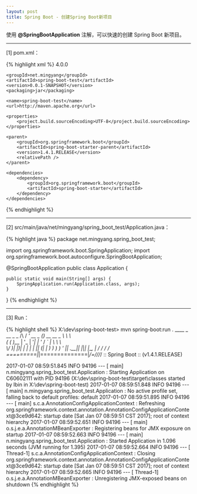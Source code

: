 ```yaml
---
layout: post
title: Spring Boot - 创建Spring Boot新项目
---
```


使用 **@SpringBootApplication** 注解，可以快速的创建 Spring Boot 新项目。

---

[1] pom.xml：

{% highlight xml %}
<project xmlns="http://maven.apache.org/POM/4.0.0" xmlns:xsi="http://www.w3.org/2001/XMLSchema-instance"
    xsi:schemaLocation="http://maven.apache.org/POM/4.0.0 http://maven.apache.org/xsd/maven-4.0.0.xsd">
    <modelVersion>4.0.0</modelVersion>

    <groupId>net.mingyang</groupId>
    <artifactId>spring-boot-test</artifactId>
    <version>0.0.1-SNAPSHOT</version>
    <packaging>jar</packaging>

    <name>spring-boot-test</name>
    <url>http://maven.apache.org</url>

    <properties>
        <project.build.sourceEncoding>UTF-8</project.build.sourceEncoding>
    </properties>

    <parent>
        <groupId>org.springframework.boot</groupId>
        <artifactId>spring-boot-starter-parent</artifactId>
        <version>1.4.1.RELEASE</version>
        <relativePath />
    </parent>

    <dependencies>
        <dependency>
            <groupId>org.springframework.boot</groupId>
            <artifactId>spring-boot-starter</artifactId>
        </dependency>
    </dependencies>
</project>
{% endhighlight %}

---

[2] src/main/java/net/mingyang/spring_boot_test/Application.java：

{% highlight java %}
package net.mingyang.spring_boot_test;

import org.springframework.boot.SpringApplication;
import org.springframework.boot.autoconfigure.SpringBootApplication;

@SpringBootApplication
public class Application {
    
    public static void main(String[] args) {
        SpringApplication.run(Application.class, args);
    }
}
{% endhighlight %}

---

[3] Run：

{% highlight shell %}
X:\dev\spring-boot-test> mvn spring-boot:run
  .   ____          _            __ _ _
 /\\ / ___'_ __ _ _(_)_ __  __ _ \ \ \ \
( ( )\___ | '_ | '_| | '_ \/ _` | \ \ \ \
 \\/  ___)| |_)| | | | | || (_| |  ) ) ) )
  '  |____| .__|_| |_|_| |_\__, | / / / /
 =========|_|==============|___/=/_/_/_/
 :: Spring Boot ::        (v1.4.1.RELEASE)

2017-01-07 08:59:51.845  INFO 94196 --- [           main] n.mingyang.spring_boot_test.Application  : Starting Application on C60602111 with PID 94196 (X:\dev\spring-boot-test\target\classes started by lbin in X:\dev\spring-boot-test)
2017-01-07 08:59:51.848  INFO 94196 --- [           main] n.mingyang.spring_boot_test.Application  : No active profile set, falling back to default profiles: default
2017-01-07 08:59:51.895  INFO 94196 --- [           main] s.c.a.AnnotationConfigApplicationContext : Refreshing org.springframework.context.annotation.AnnotationConfigApplicationContext@3ce9d642: startup date [Sat Jan 07 08:59:51 CST 2017]; root of context hierarchy
2017-01-07 08:59:52.651  INFO 94196 --- [           main] o.s.j.e.a.AnnotationMBeanExporter        : Registering beans for JMX exposure on startup
2017-01-07 08:59:52.663  INFO 94196 --- [           main] n.mingyang.spring_boot_test.Application  : Started Application in 1.096 seconds (JVM running for 1.395)
2017-01-07 08:59:52.664  INFO 94196 --- [       Thread-1] s.c.a.AnnotationConfigApplicationContext : Closing org.springframework.context.annotation.AnnotationConfigApplicationContext@3ce9d642: startup date [Sat Jan 07 08:59:51 CST 2017]; root of context hierarchy
2017-01-07 08:59:52.665  INFO 94196 --- [       Thread-1] o.s.j.e.a.AnnotationMBeanExporter        : Unregistering JMX-exposed beans on shutdown
{% endhighlight %}
